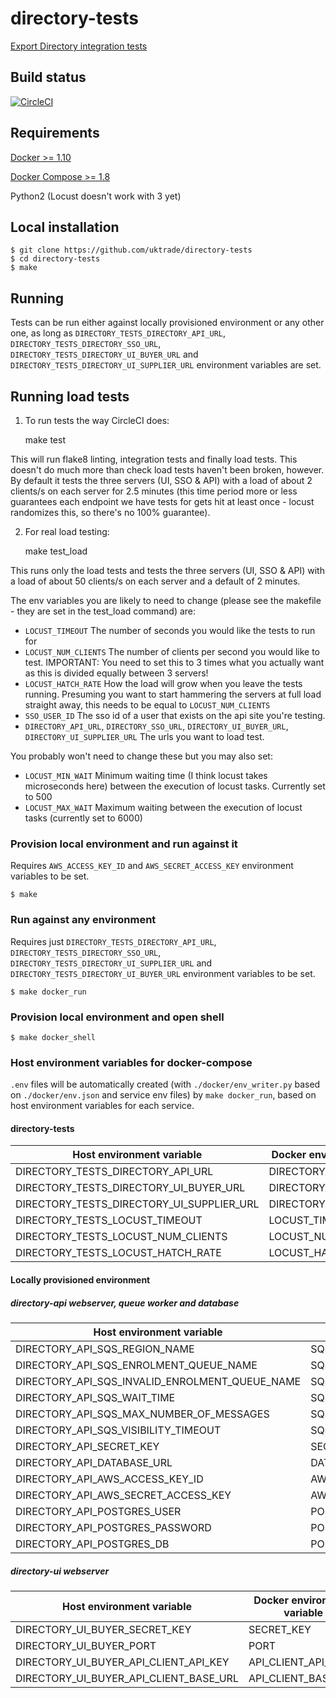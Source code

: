 # directory-tests
[Export Directory integration tests](https://www.directory.exportingisgreat.gov.uk/)

## Build status

[![CircleCI](https://circleci.com/gh/uktrade/directory-tests/tree/master.svg?style=svg)](https://circleci.com/gh/uktrade/directory-tests/tree/master)

## Requirements
[Docker >= 1.10](https://docs.docker.com/engine/installation/)

[Docker Compose >= 1.8](https://docs.docker.com/compose/install/)

Python2 (Locust doesn't work with 3 yet)

## Local installation

    $ git clone https://github.com/uktrade/directory-tests
    $ cd directory-tests
    $ make

## Running
Tests can be run either against locally provisioned environment or any other one, as long as ``DIRECTORY_TESTS_DIRECTORY_API_URL``, ``DIRECTORY_TESTS_DIRECTORY_SSO_URL``, ``DIRECTORY_TESTS_DIRECTORY_UI_BUYER_URL`` and ``DIRECTORY_TESTS_DIRECTORY_UI_SUPPLIER_URL`` environment variables are set.

## Running load tests

1) To run tests the way CircleCI does:

    make test

This will run flake8 linting, integration tests and finally load tests. This doesn't do much more than check load tests haven't been broken, however. By default it tests the three servers (UI, SSO & API) with a load of about 2 clients/s on each server for 2.5 minutes (this time period more or less guarantees each endpoint we have tests for gets hit at least once - locust randomizes this, so there's no 100% guarantee).

2) For real load testing:

    make test_load

This runs only the load tests and tests the three servers (UI, SSO & API) with a load of about 50 clients/s on each server and a default of 2 minutes.

The env variables you are likely to need to change (please see the makefile - they are set in the test_load command) are:

- ``LOCUST_TIMEOUT`` The number of seconds you would like the tests to run for
- ``LOCUST_NUM_CLIENTS`` The number of clients per second you would like to test. IMPORTANT: You need to set this to 3 times what you actually want as this is divided equally between 3 servers!
- ``LOCUST_HATCH_RATE`` How the load will grow when you leave the tests running. Presuming you want to start hammering the servers at full load straight away, this needs to be equal to ``LOCUST_NUM_CLIENTS``
- ``SSO_USER_ID`` The sso id of a user that exists on the api site you're testing.
- ``DIRECTORY_API_URL``, ``DIRECTORY_SSO_URL``, ``DIRECTORY_UI_BUYER_URL``, ``DIRECTORY_UI_SUPPLIER_URL`` The urls you want to load test.

You probably won't need to change these but you may also set:

- ``LOCUST_MIN_WAIT`` Minimum waiting time (I think locust takes microseconds here) between the execution of locust tasks. Currently set to 500
- ``LOCUST_MAX_WAIT`` Maximum waiting between the execution of locust tasks (currently set to 6000)

### Provision local environment and run against it
Requires ``AWS_ACCESS_KEY_ID`` and ``AWS_SECRET_ACCESS_KEY`` environment variables to be set.

    $ make

### Run against any environment
Requires just ``DIRECTORY_TESTS_DIRECTORY_API_URL``, ``DIRECTORY_TESTS_DIRECTORY_SSO_URL``, ``DIRECTORY_TESTS_DIRECTORY_UI_SUPPLIER_URL`` and ``DIRECTORY_TESTS_DIRECTORY_UI_BUYER_URL`` environment variables to be set.

    $ make docker_run

### Provision local environment and open shell

    $ make docker_shell

### Host environment variables for docker-compose
``.env`` files will be automatically created (with ``./docker/env_writer.py`` based on ``./docker/env.json`` and service env files) by ``make docker_run``, based on host environment variables for each service.

#### directory-tests
| Host environment variable | Docker environment variable  |
| ------------- | ------------- |
| DIRECTORY_TESTS_DIRECTORY_API_URL | DIRECTORY_API_URL |
| DIRECTORY_TESTS_DIRECTORY_UI_BUYER_URL | DIRECTORY_UI_BUYER_URL |
| DIRECTORY_TESTS_DIRECTORY_UI_SUPPLIER_URL | DIRECTORY_UI_SUPPLIER_URL |
| DIRECTORY_TESTS_LOCUST_TIMEOUT | LOCUST_TIMEOUT |
| DIRECTORY_TESTS_LOCUST_NUM_CLIENTS | LOCUST_NUM_CLIENTS |
| DIRECTORY_TESTS_LOCUST_HATCH_RATE | LOCUST_HATCH_RATE |

#### Locally provisioned environment

##### directory-api webserver, queue worker and database
| Host environment variable | Docker environment variable  |
| ------------- | ------------- |
| DIRECTORY_API_SQS_REGION_NAME | SQS_REGION_NAME |
| DIRECTORY_API_SQS_ENROLMENT_QUEUE_NAME | SQS_ENROLMENT_QUEUE_NAME |
| DIRECTORY_API_SQS_INVALID_ENROLMENT_QUEUE_NAME | SQS_INVALID_ENROLMENT_QUEUE_NAME |
| DIRECTORY_API_SQS_WAIT_TIME | SQS_WAIT_TIME |
| DIRECTORY_API_SQS_MAX_NUMBER_OF_MESSAGES | SQS_MAX_NUMBER_OF_MESSAGES |
| DIRECTORY_API_SQS_VISIBILITY_TIMEOUT | SQS_VISIBILITY_TIMEOUT |
| DIRECTORY_API_SECRET_KEY | SECRET_KEY |
| DIRECTORY_API_DATABASE_URL | DATABASE_URL |
| DIRECTORY_API_AWS_ACCESS_KEY_ID | AWS_ACCESS_KEY_ID |
| DIRECTORY_API_AWS_SECRET_ACCESS_KEY | AWS_SECRET_ACCESS_KEY |
| DIRECTORY_API_POSTGRES_USER | POSTGRES_USER |
| DIRECTORY_API_POSTGRES_PASSWORD | POSTGRES_PASSWORD |
| DIRECTORY_API_POSTGRES_DB | POSTGRES_DB |

##### directory-ui webserver
| Host environment variable | Docker environment variable  |
| ------------- | ------------- |
| DIRECTORY_UI_BUYER_SECRET_KEY | SECRET_KEY |
| DIRECTORY_UI_BUYER_PORT | PORT |
| DIRECTORY_UI_BUYER_API_CLIENT_API_KEY | API_CLIENT_API_KEY |
| DIRECTORY_UI_BUYER_API_CLIENT_BASE_URL | API_CLIENT_BASE_URL |
